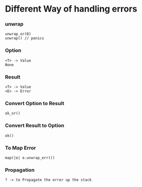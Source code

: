 # Different Way of handling errors

### unwrap

```
unwrap_or(0)
unwrap() // panics
```

### Option

```
<T> -> Value
None
```

### Result

```
<T> -> Value
<E> -> Error
```

### Convert Option to Result

```
ok_or()
```

### Convert Result to Option

```
ok()
```

### To Map Error

```
map(|e| e.unwrap_err())
```

### Propagation

```
? -> to Propagate the error up the stack
```
